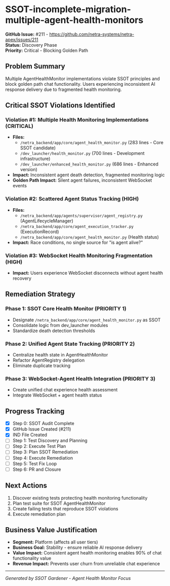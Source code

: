 # SSOT-incomplete-migration-multiple-agent-health-monitors

**GitHub Issue:** #211 - https://github.com/netra-systems/netra-apex/issues/211  
**Status:** Discovery Phase  
**Priority:** Critical - Blocking Golden Path

## Problem Summary

Multiple AgentHealthMonitor implementations violate SSOT principles and block golden path chat functionality. Users experiencing inconsistent AI response delivery due to fragmented health monitoring.

## Critical SSOT Violations Identified

### Violation #1: Multiple Health Monitoring Implementations (CRITICAL)
- **Files:**
  - `/netra_backend/app/core/agent_health_monitor.py` (283 lines - Core SSOT candidate)
  - `/dev_launcher/health_monitor.py` (700 lines - Development infrastructure)
  - `/dev_launcher/enhanced_health_monitor.py` (686 lines - Enhanced version)
- **Impact:** Inconsistent agent death detection, fragmented monitoring logic
- **Golden Path Impact:** Silent agent failures, inconsistent WebSocket events

### Violation #2: Scattered Agent Status Tracking (HIGH)
- **Files:**
  - `/netra_backend/app/agents/supervisor/agent_registry.py` (AgentLifecycleManager)
  - `/netra_backend/app/core/agent_execution_tracker.py` (ExecutionRecord)
  - `/netra_backend/app/core/agent_health_monitor.py` (Health status)
- **Impact:** Race conditions, no single source for "is agent alive?"

### Violation #3: WebSocket Health Monitoring Fragmentation (HIGH)
- **Impact:** Users experience WebSocket disconnects without agent health recovery

## Remediation Strategy

### Phase 1: SSOT Core Health Monitor (PRIORITY 1)
- Designate `/netra_backend/app/core/agent_health_monitor.py` as SSOT
- Consolidate logic from dev_launcher modules
- Standardize death detection thresholds

### Phase 2: Unified Agent State Tracking (PRIORITY 2)  
- Centralize health state in AgentHealthMonitor
- Refactor AgentRegistry delegation
- Eliminate duplicate tracking

### Phase 3: WebSocket-Agent Health Integration (PRIORITY 3)
- Create unified chat experience health assessment
- Integrate WebSocket + agent health status

## Progress Tracking

- [x] Step 0: SSOT Audit Complete
- [x] GitHub Issue Created (#211)
- [x] IND File Created
- [ ] Step 1: Test Discovery and Planning
- [ ] Step 2: Execute Test Plan  
- [ ] Step 3: Plan SSOT Remediation
- [ ] Step 4: Execute Remediation
- [ ] Step 5: Test Fix Loop
- [ ] Step 6: PR and Closure

## Next Actions

1. Discover existing tests protecting health monitoring functionality
2. Plan test suite for SSOT AgentHealthMonitor
3. Create failing tests that reproduce SSOT violations
4. Execute remediation plan

## Business Value Justification

- **Segment:** Platform (affects all user tiers)
- **Business Goal:** Stability - ensure reliable AI response delivery  
- **Value Impact:** Consistent agent health monitoring enables 90% of chat functionality value
- **Revenue Impact:** Prevents user churn from unreliable chat experience

---
*Generated by SSOT Gardener - Agent Health Monitor Focus*
